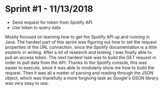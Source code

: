 # Sprint #1 - 11/13/2018

+ Send request for token from Spotify API
+ Use token to query data

Mostly focused on learning how to get the Spotify API up and running in Java. The hardest part of this sprint was figuring out how to set 
the request properties of the URL connection, since the Spotify documentation is a little esoteric in writing. After a lot of research and 
testing, I was finally able to pull an access token. The next hardest task was to build the GET request in order to pull data from the API.
Thanks to the Spotify console, this was easier to execute, since it was able to modularly show me how to build the request. Then it was all
a matter of parsing and reading through the JSON object, which was thankfully a more forgiving task as Google's GSON library was very easy 
to use.
